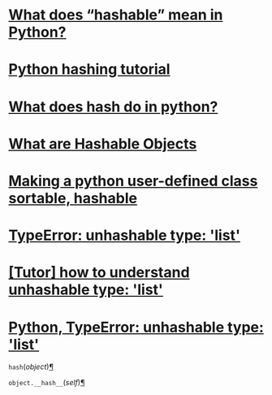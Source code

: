 # [What does “hashable” mean in Python?](https://stackoverflow.com/questions/14535730/what-does-hashable-mean-in-python)





# [Python hashing tutorial](http://zetcode.com/python/hashing/)





# [What does hash do in python?](https://stackoverflow.com/questions/17585730/what-does-hash-do-in-python)





# [What are Hashable Objects](https://www.pythonforthelab.com/blog/what-are-hashable-objects/)





# [Making a python user-defined class sortable, hashable](https://stackoverflow.com/questions/7152497/making-a-python-user-defined-class-sortable-hashable)





# [TypeError: unhashable type: 'list'](http://net-informations.com/python/iq/unhashable.htm)



# [[Tutor] how to understand unhashable type: 'list'](https://mail.python.org/pipermail/tutor/2011-November/086761.html)





# [Python, TypeError: unhashable type: 'list'](https://stackoverflow.com/questions/19371358/python-typeerror-unhashable-type-list)



`hash`(*object*)[¶](https://docs.python.org/3/library/functions.html#hash)



`object.__hash__`(*self*)[¶](https://docs.python.org/3/reference/datamodel.html#object.__hash__)